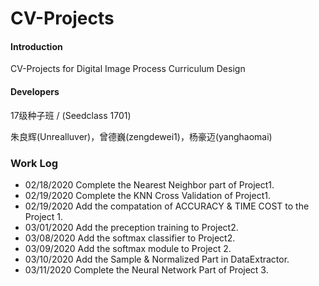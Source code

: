 # CV-Projects

#### Introduction
CV-Projects for Digital Image Process Curriculum Design

#### Developers

17级种子班 / (Seedclass 1701)

朱良辉(Unrealluver)，曾德巍(zengdewei1)，杨豪迈(yanghaomai)

### Work Log
* 02/18/2020 Complete the Nearest Neighbor part of Project1.
* 02/19/2020 Complete the KNN Cross Validation of Project1.
* 02/19/2020 Add the compatation of ACCURACY & TIME COST to the Project 1.
* 03/01/2020 Add the preception training to Project2.
* 03/08/2020 Add the softmax classifier to Project2.
* 03/09/2020 Add the softmax module to Project 2.
* 03/10/2020 Add the Sample & Normalized Part in DataExtractor.
* 03/11/2020 Complete the Neural Network Part of Project 3.
